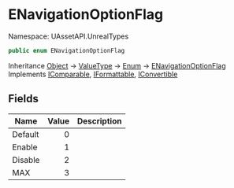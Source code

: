 # ENavigationOptionFlag

Namespace: UAssetAPI.UnrealTypes

```csharp
public enum ENavigationOptionFlag
```

Inheritance [Object](https://docs.microsoft.com/en-us/dotnet/api/system.object) → [ValueType](https://docs.microsoft.com/en-us/dotnet/api/system.valuetype) → [Enum](https://docs.microsoft.com/en-us/dotnet/api/system.enum) → [ENavigationOptionFlag](./uassetapi.unrealtypes.enavigationoptionflag.md)<br>
Implements [IComparable](https://docs.microsoft.com/en-us/dotnet/api/system.icomparable), [IFormattable](https://docs.microsoft.com/en-us/dotnet/api/system.iformattable), [IConvertible](https://docs.microsoft.com/en-us/dotnet/api/system.iconvertible)

## Fields

| Name | Value | Description |
| --- | --: | --- |
| Default | 0 |  |
| Enable | 1 |  |
| Disable | 2 |  |
| MAX | 3 |  |
